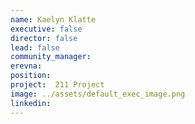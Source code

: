 ```yaml
---
name: Kaelyn Klatte
executive: false
director: false
lead: false
community_manager:   
erevna:  
position:  
project:  211 Project
image: ../assets/default_exec_image.png
linkedin: 
---
```

